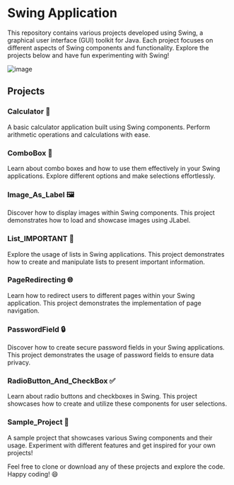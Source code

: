 # Swing Application

This repository contains various projects developed using Swing, a graphical user interface (GUI) toolkit for Java. Each project focuses on different aspects of Swing components and functionality. Explore the projects below and have fun experimenting with Swing!

![image](https://github.com/Shubh2-0/Swing_Application/assets/112773220/e171fe7d-73c4-416f-af02-ad02d24005fd)


## Projects


### Calculator 🧮
A basic calculator application built using Swing components. Perform arithmetic operations and calculations with ease.


### ComboBox 🔄
Learn about combo boxes and how to use them effectively in your Swing applications. Explore different options and make selections effortlessly.

### Image_As_Label 🖼️
Discover how to display images within Swing components. This project demonstrates how to load and showcase images using JLabel.


### List_IMPORTANT 📜
Explore the usage of lists in Swing applications. This project demonstrates how to create and manipulate lists to present important information.


### PageRedirecting 🌐
Learn how to redirect users to different pages within your Swing application. This project demonstrates the implementation of page navigation.


### PasswordField 🔒
Discover how to create secure password fields in your Swing applications. This project demonstrates the usage of password fields to ensure data privacy.


### RadioButton_And_CheckBox ✅
Learn about radio buttons and checkboxes in Swing. This project showcases how to create and utilize these components for user selections.


### Sample_Project 🎉
A sample project that showcases various Swing components and their usage. Experiment with different features and get inspired for your own projects!

Feel free to clone or download any of these projects and explore the code. Happy coding! 😄
